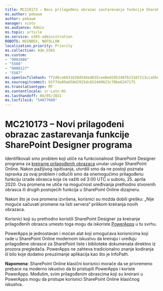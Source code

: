 ```yaml
---
title: MC210173 – Novi prilagođeni obrazac zastarevanja funkcije SharePoint Designer programa
ms.author: pebaum
author: pebaum
manager: scotv
ms.audience: Admin
ms.topic: article
ms.service: o365-administration
ROBOTS: NOINDEX, NOFOLLOW
localization_priority: Priority
ms.collection: Adm_O365
ms.custom:
- "9002886"
- "5508"
- "9000127"
- "5507"
ms.openlocfilehash: f72d6ce6931b39d5d4a4835cee0ed2952407b13187213cca5bd483acb1e192bf
ms.sourcegitcommit: b5f7da89a650d2915dc652449623c78be6247175
ms.translationtype: MT
ms.contentlocale: sr-Latn-RS
ms.lasthandoff: 08/05/2021
ms.locfileid: "54077680"
---
```

# <a name="mc210173---sharepoint-designer-new-custom-form-feature-deprecation"></a>MC210173 – Novi prilagođeni obrazac zastarevanja funkcije SharePoint Designer programa

Identifikovali smo problem koji utiče na funkcionalnost SharePoint Designer programa za [kreiranje prilagođenih obrazaca](https://support.microsoft.com/en-us/office/create-a-custom-list-form-using-sharepoint-designer-917d8fdb-ee00-4441-adb3-a94612d1d105?ui=en-us&rs=en-us&ad=us#bm2) unutar usluge SharePoint Online. Nakon pažljivog ispitivanja, utvrdili smo da ne postoji poznata ispravka za ovaj problem i odlučili smo da onemogućimo prilagođenu funkciju izrade obrasca koja će važiti od 3:00 UTC u subotu, 25. aprila 2020. Ova promena ne utiče na mogućnost uređivanja prethodno stvorenih obrasca ili drugih postojećih funkcija u SharePoint Online dizajneru.

Nakon što je ova promena izvršena, korisnici su možda dobili grešku: „Nije moguće sačuvati promene na listi servera“ prilikom kreiranja novih obrazaca.

Korisnici koji su prethodno koristili SharePoint Designer za kreiranje prilagođenih obrasca umesto toga mogu da iskoriste [PowerApps](https://docs.microsoft.com/powerapps/maker/canvas-apps/customize-list-form) u tu svrhu.

PowerApps je jednostavan i moćan alat koji omogućava korisnicima koji rade u SharePoint Online modernom iskustvu da kreiraju i uređuju prilagođene obrasce za SharePoint liste i biblioteke dokumenata direktno iz prozora pregledača. PowerApps ne zahteva tradicionalno znanje kodiranja ili bilo koje dodatno preuzimanje aplikacija kao što je InfoPath.

**Napomena**: SharePoint Online klasični korisnici moraće da se privremeno prebace na moderno iskustvo da bi pristupili PowerApps i koriste PowerApps. Međutim, svim prilagođenim obrascima koji su kreirani u PowerApps mogu da pristupe korisnici SharePoint Online klasičnog iskustva.
